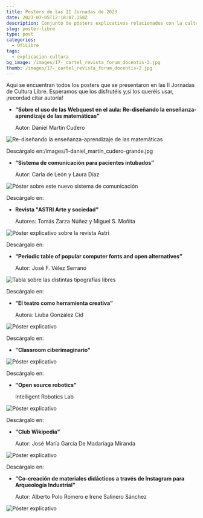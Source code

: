 ```yaml
---
title: Posters de las II Jornadas de 2023
date: 2023-07-05T12:18:07.158Z
description: Conjunto de pósters explicativos relacionados con la cultura libre
slug: poster-libre
type: post
categories:
  - OfiLibre
tags:
  - explicacion-cultura
bg_image: /images/17-_cartel_revista_forum_docentis-3.jpg
thumb: /images/17-_cartel_revista_forum_docentis-2.jpg
---
```

A﻿quí se encuentran todos los posters que se presentaron en las II Jornadas de Cultura Libre. Esperamos que los disfrutéis y,si los queréis usar, ¡recordad citar autoría! 

* **“Sobre el uso de las Webquest en el aula: Re-diseñando la enseñanza-aprendizaje de las matemáticas”**

  Autor: Daniel Martín Cudero

![Re-diseñando la enseñanza-aprendizaje de las matemáticas](/images/1-póster-daniel_martín_cudero.jpg "Webquest en el aula")

Descárgalo en:/images/1-daniel_martín_cudero-grande.jpg



* **“Sistema de comunicación para pacientes intubados”**

  Autor: Carla de León y Laura Díaz

![Póster sobre este nuevo sistema de comunicación](/images/2-sistema_de_comunicación_para_pacientes_intubados.jpg "Sistema de comunicación para pacientes intubados")

Descárgalo en: 



* **Revista "ASTRI Arte y sociedad"**

  Autores: Tomás Zarza Núñez y Miguel S. Moñita

![Póster explicativo sobre la revista Astri](/images/poster_asri.jpg "Revista ASTRI")

Descárgalo en:



* **“Periodic table of popular computer fonts and open alternatives”**

  Autor: José F. Vélez Serrano

![Tabla sobre las distintas tipografías libres](/images/5-fuentesimprimible.jpg "Fuentes libres")

Descárgalo en:



* **“El teatro como herramienta creativa”**

  Autora: Liuba González Cid

![Póster explicativo](/images/6-infografía-el_teatro_como_herramienta_creativa-fecyt-urjc-cultura-libre_2_2_.jpg "El teatro como herramienta creativa")

Descárgalo en:



* **"Classroom ciberimaginario"**

![Póster explicativo](/images/16-poster-classroom-ciberimaginario-impresion.jpg "Classroom ciberimaginario")

Descárgalo en:



* **"Open source robotics"**

  Intelligent Robotics Lab

![Póster explicativo](/images/20-robotsposter_cultura_libre_v2-1.jpg "Open source robotics")

Descárgalo en:



* **"Club Wikipedia"**

  Autor: José María García De Madariaga Miranda

![Póster explicativo](/images/club_wikipedia.jpg "Club Wikipedia")

Descárgalo en:



* **"Co-creación de materiales didácticos a través de Instagram para Arqueología Industrial"**

  Autor: Alberto Polo Romero e Irene Salinero Sánchez

![Póster explicativo](/images/polo_salinero_poster_ofilibre.jpg "Co-creación de materiales didácticos a través de Instagram para Arqueología Industrial")